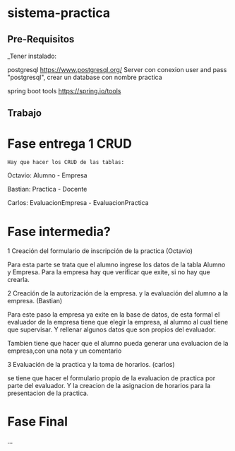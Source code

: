 # sistema-practica


## Pre-Requisitos
_Tener instalado:

postgresql https://www.postgresql.org/ Server con conexion user and pass "postgresql", crear un database con nombre practica

spring boot tools https://spring.io/tools


## Trabajo
  # Fase entrega 1 CRUD
    Hay que hacer los CRUD de las tablas:
   Octavio: Alumno - Empresa

   Bastian: Practica - Docente

   Carlos:  EvaluacionEmpresa  - EvaluacionPractica

  # Fase intermedia?

   1 Creación del formulario de inscripción de la practica (Octavio)

   Para esta parte se trata que el alumno ingrese los datos de la tabla
     Alumno y Empresa. Para la empresa hay que verificar que exite, si no
     hay que crearla.

   2 Creación de la autorización de la empresa. y la evaluación del alumno a la empresa. (Bastian)

   Para este paso la empresa ya exite en la base de datos, de esta formal el evaluador de la empresa tiene que elegir la empresa, al           alumno al cual tiene que supervisar. Y rellenar algunos datos que son propios del evaluador.

   Tambien tiene que hacer que el alumno pueda generar una evaluacion de la empresa,con una nota y un comentario

  3 Evaluación de la practica y la toma de horarios. (carlos)

   se tiene que hacer el formulario propio de la evaluacion de practica por parte del evaluador.
   Y la creacion de la asignacion de horarios para la presentacion de la practica.

   # Fase Final
   ...
